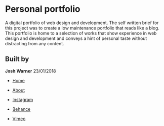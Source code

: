 # Personal portfolio

A digital portfolio of web design and development. The self written brief for this project was to create a low maintenance portfolio that reads like a blog. This portfolio is home to a selection of works that show experience in web design and development and conveys a hint of personal taste without distracting from any content.

## Built by

**Josh Warner** 23/01/2018

* [Home](https://joshuaryaan.github.io/joshwarner.co/index.html)
* [About](https://joshuaryaan.github.io/joshwarner.co/about)

* [Instagram](https://www.instagram.com/joshwarner.co)
* [Behance](https://www.behance.net/joshwarnerco)
* [Vimeo](https://vimeo.com/joshuawarner)

